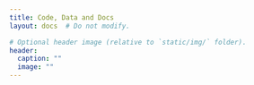 ```yaml
---
title: Code, Data and Docs
layout: docs  # Do not modify.

# Optional header image (relative to `static/img/` folder).
header:
  caption: ""
  image: ""
---
```

